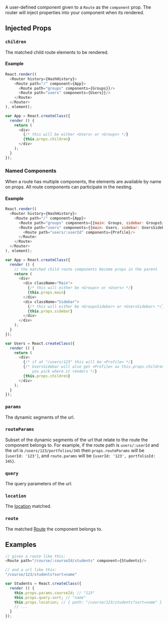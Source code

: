 A user-defined component given to a `Route` as the `component` prop. The
router will inject properties into your component when its rendered.

Injected Props
--------------

### `children`

The matched child route elements to be rendered.

#### Example

```js
React.render((
  <Router history={HashHistory}>
    <Route path="/" component={App}>
      <Route path="groups" components={Groups}}/>
      <Route path="users" components={Users}}/>
    </Route>
  </Router>
), element);

var App = React.createClass({
  render () {
    return (
      <div>
        {/* this will be either <Users> or <Groups> */}
        {this.props.children}
      </div>
    );
  }
});
```

### Named Components

When a route has multiple components, the elements are available by name
on props. All route components can participate in the nesting.

#### Example

```js
React.render((
  <Router history={HashHistory}>
    <Route path="/" component={App}>
      <Route path="groups" components={{main: Groups, sidebar: GroupsSidebar}}/>
      <Route path="users" components={{main: Users, sidebar: UsersSidebar}}>
        <Route path="users/:userId" components={Profile}/>
      </Route>
    </Route>
  </Router>
), element);

var App = React.createClass({
  render () {
    // the matched child route components become props in the parent
    return (
      <div>
        <div className="Main">
          {/* this will either be <Groups> or <Users> */}
          {this.props.main}
        </div>
        <div className="Sidebar">
          {/* this will either be <GroupsSidebar> or <UsersSidebar> */}
          {this.props.sidebar}
        </div>
      </div>
    );
  }
});

var Users = React.createClass({
  render () {
    return (
      <div>
        {/* if at "/users/123" this will be <Profile> */}
        {/* UsersSidebar will also get <Profile> as this.props.children,
            you pick where it renders */}
        {this.props.children}
      </div>
    );
  }
});
```

### `params`

The dynamic segments of the url.

### `routeParams`

Subset of the dynamic segments of the url that relate to the route the
component belongs to. For example, if the route path is `users/:userId`
and the url is `/users/123/portfolios/345` then `props.routeParams` will be
`{userId: '123'}`, and `route.params` will be `{userId: '123',
portfolioId: 345}`.


### `query`

The query parameters of the url.

### `location`

The [location][location] matched.

### `route`

The matched [Route][Route] the component belongs to.

Examples
--------

```js
// given a route like this:
<Route path="/course/:courseId/students" component={Students}/>

// and a url like this:
"/course/123/students?sort=name"

var Students = React.createClass({
  render () {
    this.props.params.courseId; // "123"
    this.props.query.sort; // "name"
    this.props.location; // { path: "/course/123/students?sort=name" }
    // ...
  }
});
```

  [transition]:#TODO
  [Route]:#TODO
  [location]:#TODO

